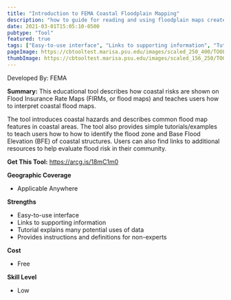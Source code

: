 ```yaml
---
title: "Introduction to FEMA Coastal Floodplain Mapping"
description: "how to guide for reading and using floodplain maps created by FEMA > Flood Insurance Rate Maps (FIRMs) & Flood Insurance Study (FIS)"
date: 2021-03-01T15:05:10-0500
pubtype: "Tool"
featured: true
tags: ["Easy-to-use interface", "Links to supporting information", "Tutorial explains many potential uses of data", "Provides instructions and definitions for non-experts"]
pageImage: https://cbtooltest.marisa.psu.edu/images/scaled_250_400/TOOLID_12.0_ScreenCapture-1.png
thumbImage: https://cbtooltest.marisa.psu.edu/images/scaled_156_250/TOOLID_12.0_ScreenCapture-1.png
---
```

Developed By: FEMA

**Summary:** This educational tool describes how coastal risks are shown on Flood Insurance Rate Maps (FIRMs, or flood maps) and teaches users how to interpret coastal flood maps. 

The tool introduces coastal hazards and describes common flood map features in coastal areas. The tool also provides simple tutorials/examples to teach users how to how to identify the flood zone and Base Flood Elevation (BFE) of coastal structures. Users can also find links to additional resources to help evaluate flood risk in their community.

__**Get This Tool:**__ https://arcg.is/18mC1m0

__**Geographic Coverage**__
- Applicable Anywhere

__**Strengths**__
-  Easy-to-use interface
-  Links to supporting information
-  Tutorial explains many potential uses of data
-   Provides instructions and definitions for non-experts

__**Cost**__
- Free

__**Skill Level**__
- Low
